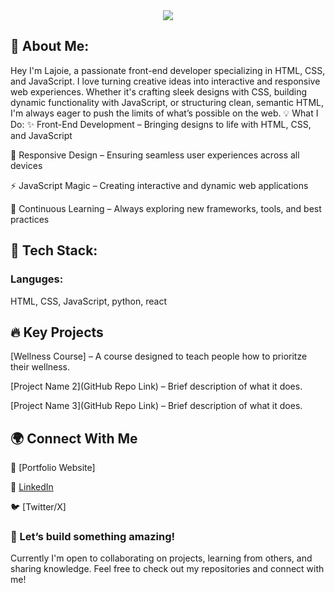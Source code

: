 <div align="center">
  <img src="https://media0.giphy.com/media/v1.Y2lkPTc5MGI3NjExNXR2bWxqa2RwbzVjMTZleGVnYzg4b3hxdjJxN2tuaTMxZWk5am8wMSZlcD12MV9pbnRlcm5hbF9naWZfYnlfaWQmY3Q9Zw/MZEIaQ799hT1VXMqz8/giphy.gif"/>
</div>

<h2>🚀 About Me:</h2>
Hey I'm Lajoie, a passionate front-end developer specializing in HTML, CSS, and JavaScript. I love turning creative ideas into interactive and responsive web experiences. Whether it's crafting sleek designs with CSS, building dynamic functionality with JavaScript, or structuring clean, semantic HTML, I'm always eager to push the limits of what’s possible on the web.

</h2>💡 What I Do:</h2>
✨ Front-End Development – Bringing designs to life with HTML, CSS, and JavaScript

🎨 Responsive Design – Ensuring seamless user experiences across all devices

⚡ JavaScript Magic – Creating interactive and dynamic web applications

🔧 Continuous Learning – Always exploring new frameworks, tools, and best practices

<h2>📌 Tech Stack:</h2>
<h3>Languges:</h3>HTML, CSS, JavaScript, python, react

<h2>🔥 Key Projects</h2>
[Wellness Course] – A course designed to teach people how to prioritze their wellness.

[Project Name 2](GitHub Repo Link) – Brief description of what it does.

[Project Name 3](GitHub Repo Link) – Brief description of what it does.

<h2>🌍 Connect With Me</h2>
🔗 [Portfolio Website]

💼 <a href="https://www.linkedin.com/in/lajoie-bradley/" target="_blank">LinkedIn</a>

🐦 [Twitter/X]

<h3>🚀 Let’s build something amazing!</h3>
Currently I'm open to collaborating on projects, learning from others, and sharing knowledge. Feel free to check out my repositories and connect with me!

